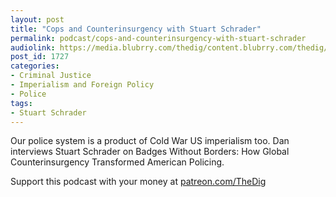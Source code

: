 ```yaml
---
layout: post
title: "Cops and Counterinsurgency with Stuart Schrader"
permalink: podcast/cops-and-counterinsurgency-with-stuart-schrader
audiolink: https://media.blubrry.com/thedig/content.blubrry.com/thedig/The_Dig-EP_265-Schrader.mp3
post_id: 1727
categories: 
- Criminal Justice
- Imperialism and Foreign Policy
- Police
tags: 
- Stuart Schrader
---
```


Our police system is a product of Cold War US imperialism too. Dan interviews Stuart Schrader on 
Badges Without Borders: How Global Counterinsurgency Transformed American Policing. 

Support this podcast with your money at 
[patreon.com/TheDig](http://patreon.com/TheDig)
